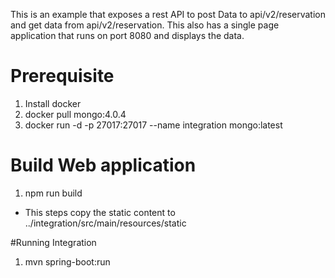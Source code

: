 
This is an example that exposes a rest API to post Data  to api/v2/reservation and get data from api/v2/reservation. 
This also has a single page application that runs on port 8080 and displays the data.

# Prerequisite
1. Install docker
2. docker pull mongo:4.0.4
3. docker run -d -p 27017:27017 --name integration mongo:latest
# Build Web application
1. npm run build
* This steps copy the static content to  ../integration/src/main/resources/static

#Running Integration 
1. mvn spring-boot:run

